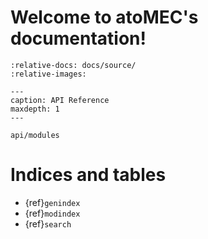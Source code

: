 # Welcome to atoMEC's documentation!

```{include} ../../README.md
:relative-docs: docs/source/
:relative-images:
```

```{toctree}
---
caption: API Reference
maxdepth: 1
---

api/modules
```


# Indices and tables

* {ref}`genindex`
* {ref}`modindex`
* {ref}`search`
